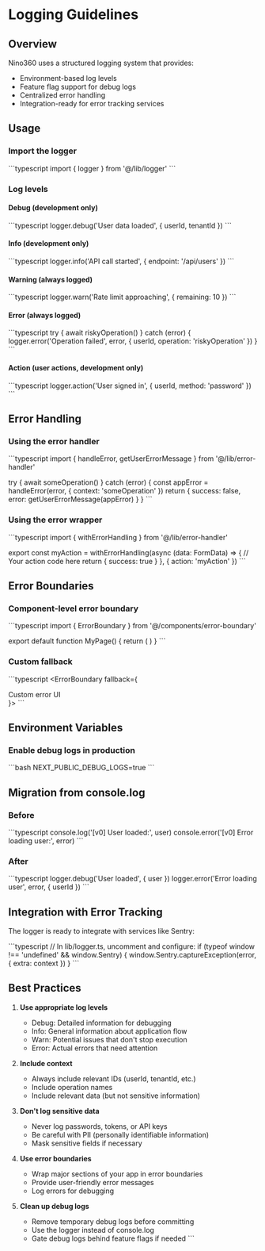 # Logging Guidelines

## Overview

Nino360 uses a structured logging system that provides:
- Environment-based log levels
- Feature flag support for debug logs
- Centralized error handling
- Integration-ready for error tracking services

## Usage

### Import the logger

\`\`\`typescript
import { logger } from '@/lib/logger'
\`\`\`

### Log levels

#### Debug (development only)
\`\`\`typescript
logger.debug('User data loaded', { userId, tenantId })
\`\`\`

#### Info (development only)
\`\`\`typescript
logger.info('API call started', { endpoint: '/api/users' })
\`\`\`

#### Warning (always logged)
\`\`\`typescript
logger.warn('Rate limit approaching', { remaining: 10 })
\`\`\`

#### Error (always logged)
\`\`\`typescript
try {
  await riskyOperation()
} catch (error) {
  logger.error('Operation failed', error, { userId, operation: 'riskyOperation' })
}
\`\`\`

#### Action (user actions, development only)
\`\`\`typescript
logger.action('User signed in', { userId, method: 'password' })
\`\`\`

## Error Handling

### Using the error handler

\`\`\`typescript
import { handleError, getUserErrorMessage } from '@/lib/error-handler'

try {
  await someOperation()
} catch (error) {
  const appError = handleError(error, { context: 'someOperation' })
  return { success: false, error: getUserErrorMessage(appError) }
}
\`\`\`

### Using the error wrapper

\`\`\`typescript
import { withErrorHandling } from '@/lib/error-handler'

export const myAction = withErrorHandling(async (data: FormData) => {
  // Your action code here
  return { success: true }
}, { action: 'myAction' })
\`\`\`

## Error Boundaries

### Component-level error boundary

\`\`\`typescript
import { ErrorBoundary } from '@/components/error-boundary'

export default function MyPage() {
  return (
    <ErrorBoundary>
      <MyComponent />
    </ErrorBoundary>
  )
}
\`\`\`

### Custom fallback

\`\`\`typescript
<ErrorBoundary fallback={<div>Custom error UI</div>}>
  <MyComponent />
</ErrorBoundary>
\`\`\`

## Environment Variables

### Enable debug logs in production

\`\`\`bash
NEXT_PUBLIC_DEBUG_LOGS=true
\`\`\`

## Migration from console.log

### Before
\`\`\`typescript
console.log('[v0] User loaded:', user)
console.error('[v0] Error loading user:', error)
\`\`\`

### After
\`\`\`typescript
logger.debug('User loaded', { user })
logger.error('Error loading user', error, { userId })
\`\`\`

## Integration with Error Tracking

The logger is ready to integrate with services like Sentry:

\`\`\`typescript
// In lib/logger.ts, uncomment and configure:
if (typeof window !== 'undefined' && window.Sentry) {
  window.Sentry.captureException(error, { extra: context })
}
\`\`\`

## Best Practices

1. **Use appropriate log levels**
   - Debug: Detailed information for debugging
   - Info: General information about application flow
   - Warn: Potential issues that don't stop execution
   - Error: Actual errors that need attention

2. **Include context**
   - Always include relevant IDs (userId, tenantId, etc.)
   - Include operation names
   - Include relevant data (but not sensitive information)

3. **Don't log sensitive data**
   - Never log passwords, tokens, or API keys
   - Be careful with PII (personally identifiable information)
   - Mask sensitive fields if necessary

4. **Use error boundaries**
   - Wrap major sections of your app in error boundaries
   - Provide user-friendly error messages
   - Log errors for debugging

5. **Clean up debug logs**
   - Remove temporary debug logs before committing
   - Use the logger instead of console.log
   - Gate debug logs behind feature flags if needed
\`\`\`
